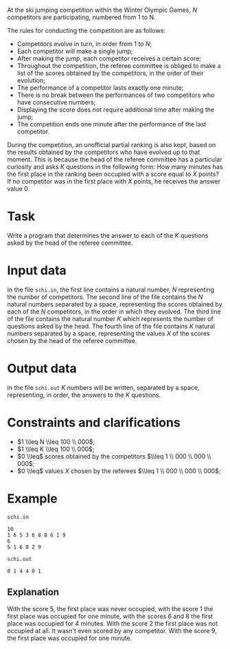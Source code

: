 
At the ski jumping competition within the Winter Olympic Games, $N$ competitors are participating, numbered from 1 to N.

The rules for conducting the competition are as follows:
- Competitors evolve in turn, in order from $1$ to $N$;
- Each competitor will make a single jump;
- After making the jump, each competitor receives a certain score;
- Throughout the competition, the referee committee is obliged to make a list of the scores obtained by the competitors, in the order of their evolution;
- The performance of a competitor lasts exactly one minute;
- There is no break between the performances of two competitors who have consecutive numbers;
- Displaying the score does not require additional time after making the jump;
- The competition ends one minute after the performance of the last competitor.

During the competition, an unofficial partial ranking is also kept, based on the results obtained by the competitors who have evolved up to that moment. This is because the head of the referee committee has a particular curiosity and asks $K$ questions in the following form: How many minutes has the first place in the ranking been occupied with a score equal to $X$ points? If no competitor was in the first place with $X$ points, he receives the answer value $0$.

# Task

Write a program that determines the answer to each of the $K$ questions asked by the head of the referee committee.

# Input data

In the file `schi.in`, the first line contains a natural number, $N$ representing the number of competitors.
The second line of the file contains the $N$ natural numbers separated by a space, representing the scores obtained by each of the $N$ competitors, in the order in which they evolved. The third line of the file contains the natural number $K$ which represents the number of questions asked by the head. The fourth line of the file contains $K$ natural numbers separated by a space, representing the values $X$ of the scores chosen by the head of the referee committee.

# Output data

In the file `schi.out` $K$ numbers will be written, separated by a space, representing, in order, the answers to the $K$ questions.

# Constraints and clarifications

* $1 \\leq N \\leq 100 \\ 000$;
* $1 \\leq K \\leq 100 \\ 000$;
* $0 \\leq$ scores obtained by the competitors $\\leq 1 \\ 000 \\ 000 \\ 000$;
* $0 \\leq$ values $X$ chosen by the referees $\\leq 1 \\ 000 \\ 000 \\ 000$;

# Example

`schi.in`
```
10
1 6 5 3 6 8 8 6 1 9
6
5 1 6 8 2 9
```

`schi.out`
```
0 1 4 4 0 1
```

## Explanation

With the score $5$, the first place was never occupied, with the score $1$ the first place was occupied for one minute, with the scores $6$ and $8$ the first place was occupied for 4 minutes. With the score $2$ the first place was not occupied at all. It wasn't even scored by any competitor. With the score $9$, the first place was occupied for one minute.
